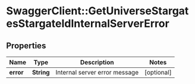 # SwaggerClient::GetUniverseStargatesStargateIdInternalServerError

## Properties
Name | Type | Description | Notes
------------ | ------------- | ------------- | -------------
**error** | **String** | Internal server error message | [optional] 


